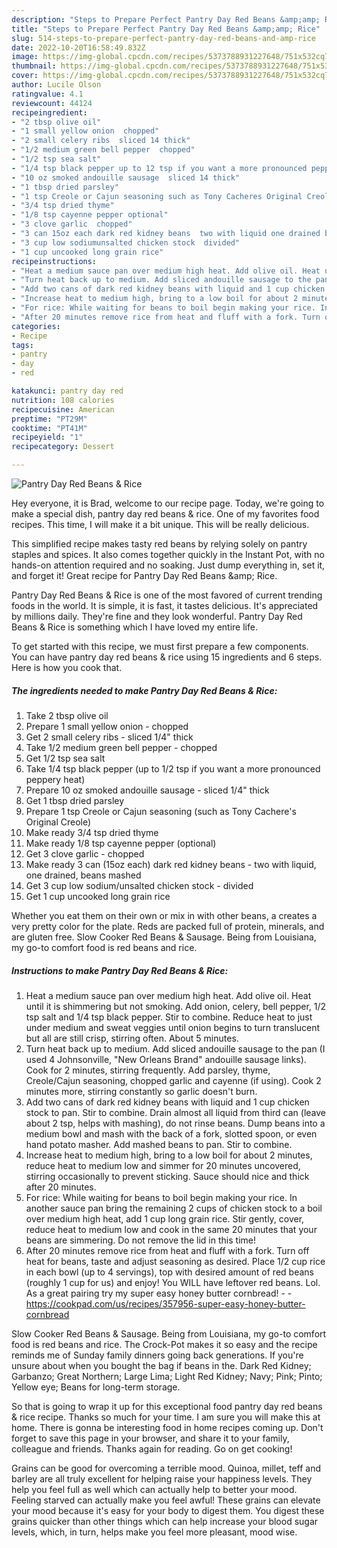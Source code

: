 ```yaml
---
description: "Steps to Prepare Perfect Pantry Day Red Beans &amp;amp; Rice"
title: "Steps to Prepare Perfect Pantry Day Red Beans &amp;amp; Rice"
slug: 514-steps-to-prepare-perfect-pantry-day-red-beans-and-amp-rice
date: 2022-10-20T16:58:49.832Z
image: https://img-global.cpcdn.com/recipes/5373788931227648/751x532cq70/pantry-day-red-beans-rice-recipe-main-photo.jpg
thumbnail: https://img-global.cpcdn.com/recipes/5373788931227648/751x532cq70/pantry-day-red-beans-rice-recipe-main-photo.jpg
cover: https://img-global.cpcdn.com/recipes/5373788931227648/751x532cq70/pantry-day-red-beans-rice-recipe-main-photo.jpg
author: Lucile Olson
ratingvalue: 4.1
reviewcount: 44124
recipeingredient:
- "2 tbsp olive oil"
- "1 small yellow onion  chopped"
- "2 small celery ribs  sliced 14 thick"
- "1/2 medium green bell pepper  chopped"
- "1/2 tsp sea salt"
- "1/4 tsp black pepper up to 12 tsp if you want a more pronounced peppery heat"
- "10 oz smoked andouille sausage  sliced 14 thick"
- "1 tbsp dried parsley"
- "1 tsp Creole or Cajun seasoning such as Tony Cacheres Original Creole"
- "3/4 tsp dried thyme"
- "1/8 tsp cayenne pepper optional"
- "3 clove garlic  chopped"
- "3 can 15oz each dark red kidney beans  two with liquid one drained beans mashed"
- "3 cup low sodiumunsalted chicken stock  divided"
- "1 cup uncooked long grain rice"
recipeinstructions:
- "Heat a medium sauce pan over medium high heat. Add olive oil. Heat until it is shimmering but not smoking. Add onion, celery, bell pepper, 1/2 tsp salt and 1/4 tsp black pepper. Stir to combine. Reduce heat to just under medium and sweat veggies until onion begins to turn translucent but all are still crisp, stirring often. About 5 minutes."
- "Turn heat back up to medium. Add sliced andouille sausage to the pan (I used 4 Johnsonville, &#34;New Orleans Brand&#34; andouille sausage links). Cook for 2 minutes, stirring frequently. Add parsley, thyme, Creole/Cajun seasoning, chopped garlic and cayenne (if using). Cook 2 minutes more, stirring constantly so garlic doesn&#39;t burn."
- "Add two cans of dark red kidney beans with liquid and 1 cup chicken stock to pan. Stir to combine. Drain almost all liquid from third can (leave about 2 tsp, helps with mashing), do not rinse beans. Dump beans into a medium bowl and mash with the back of a fork, slotted spoon, or even hand potato masher. Add mashed beans to pan. Stir to combine."
- "Increase heat to medium high, bring to a low boil for about 2 minutes, reduce heat to medium low and simmer for 20 minutes uncovered, stirring occasionally to prevent sticking. Sauce should nice and thick after 20 minutes."
- "For rice: While waiting for beans to boil begin making your rice. In another sauce pan bring the remaining 2 cups of chicken stock to a boil over medium high heat, add 1 cup long grain rice. Stir gently, cover, reduce heat to medium low and cook in the same 20 minutes that your beans are simmering. Do not remove the lid in this time!"
- "After 20 minutes remove rice from heat and fluff with a fork. Turn off heat for beans, taste and adjust seasoning as desired. Place 1/2 cup rice in each bowl (up to 4 servings), top with desired amount of red beans (roughly 1 cup for us) and enjoy! You WILL have leftover red beans. Lol. As a great pairing try my super easy honey butter cornbread!  https://cookpad.com/us/recipes/357956-super-easy-honey-butter-cornbread"
categories:
- Recipe
tags:
- pantry
- day
- red

katakunci: pantry day red 
nutrition: 108 calories
recipecuisine: American
preptime: "PT29M"
cooktime: "PT41M"
recipeyield: "1"
recipecategory: Dessert

---
```



![Pantry Day Red Beans &amp; Rice](https://img-global.cpcdn.com/recipes/5373788931227648/751x532cq70/pantry-day-red-beans-rice-recipe-main-photo.jpg)

Hey everyone, it is Brad, welcome to our recipe page. Today, we're going to make a special dish, pantry day red beans &amp; rice. One of my favorites food recipes. This time, I will make it a bit unique. This will be really delicious.

This simplified recipe makes tasty red beans by relying solely on pantry staples and spices. It also comes together quickly in the Instant Pot, with no hands-on attention required and no soaking. Just dump everything in, set it, and forget it! Great recipe for Pantry Day Red Beans &amp;amp; Rice.

Pantry Day Red Beans &amp; Rice is one of the most favored of current trending foods in the world. It is simple, it is fast, it tastes delicious. It's appreciated by millions daily. They're fine and they look wonderful. Pantry Day Red Beans &amp; Rice is something which I have loved my entire life.


To get started with this recipe, we must first prepare a few components. You can have pantry day red beans &amp; rice using 15 ingredients and 6 steps. Here is how you cook that.

<!--inarticleads1-->

##### The ingredients needed to make Pantry Day Red Beans &amp; Rice:

1. Take 2 tbsp olive oil
1. Prepare 1 small yellow onion - chopped
1. Get 2 small celery ribs - sliced 1/4&#34; thick
1. Take 1/2 medium green bell pepper - chopped
1. Get 1/2 tsp sea salt
1. Take 1/4 tsp black pepper (up to 1/2 tsp if you want a more pronounced peppery heat)
1. Prepare 10 oz smoked andouille sausage - sliced 1/4&#34; thick
1. Get 1 tbsp dried parsley
1. Prepare 1 tsp Creole or Cajun seasoning (such as Tony Cachere&#39;s Original Creole)
1. Make ready 3/4 tsp dried thyme
1. Make ready 1/8 tsp cayenne pepper (optional)
1. Get 3 clove garlic - chopped
1. Make ready 3 can (15oz each) dark red kidney beans - two with liquid, one drained, beans mashed
1. Get 3 cup low sodium/unsalted chicken stock - divided
1. Get 1 cup uncooked long grain rice


Whether you eat them on their own or mix in with other beans, a creates a very pretty color for the plate. Reds are packed full of protein, minerals, and are gluten free. Slow Cooker Red Beans &amp; Sausage. Being from Louisiana, my go-to comfort food is red beans and rice. 

<!--inarticleads2-->

##### Instructions to make Pantry Day Red Beans &amp; Rice:

1. Heat a medium sauce pan over medium high heat. Add olive oil. Heat until it is shimmering but not smoking. Add onion, celery, bell pepper, 1/2 tsp salt and 1/4 tsp black pepper. Stir to combine. Reduce heat to just under medium and sweat veggies until onion begins to turn translucent but all are still crisp, stirring often. About 5 minutes.
1. Turn heat back up to medium. Add sliced andouille sausage to the pan (I used 4 Johnsonville, &#34;New Orleans Brand&#34; andouille sausage links). Cook for 2 minutes, stirring frequently. Add parsley, thyme, Creole/Cajun seasoning, chopped garlic and cayenne (if using). Cook 2 minutes more, stirring constantly so garlic doesn&#39;t burn.
1. Add two cans of dark red kidney beans with liquid and 1 cup chicken stock to pan. Stir to combine. Drain almost all liquid from third can (leave about 2 tsp, helps with mashing), do not rinse beans. Dump beans into a medium bowl and mash with the back of a fork, slotted spoon, or even hand potato masher. Add mashed beans to pan. Stir to combine.
1. Increase heat to medium high, bring to a low boil for about 2 minutes, reduce heat to medium low and simmer for 20 minutes uncovered, stirring occasionally to prevent sticking. Sauce should nice and thick after 20 minutes.
1. For rice: While waiting for beans to boil begin making your rice. In another sauce pan bring the remaining 2 cups of chicken stock to a boil over medium high heat, add 1 cup long grain rice. Stir gently, cover, reduce heat to medium low and cook in the same 20 minutes that your beans are simmering. Do not remove the lid in this time!
1. After 20 minutes remove rice from heat and fluff with a fork. Turn off heat for beans, taste and adjust seasoning as desired. Place 1/2 cup rice in each bowl (up to 4 servings), top with desired amount of red beans (roughly 1 cup for us) and enjoy! You WILL have leftover red beans. Lol. As a great pairing try my super easy honey butter cornbread! -  - https://cookpad.com/us/recipes/357956-super-easy-honey-butter-cornbread


Slow Cooker Red Beans &amp; Sausage. Being from Louisiana, my go-to comfort food is red beans and rice. The Crock-Pot makes it so easy and the recipe reminds me of Sunday family dinners going back generations. If you&#39;re unsure about when you bought the bag if beans in the. Dark Red Kidney; Garbanzo; Great Northern; Large Lima; Light Red Kidney; Navy; Pink; Pinto; Yellow eye; Beans for long-term storage. 

So that is going to wrap it up for this exceptional food pantry day red beans &amp; rice recipe. Thanks so much for your time. I am sure you will make this at home. There is gonna be interesting food in home recipes coming up. Don't forget to save this page in your browser, and share it to your family, colleague and friends. Thanks again for reading. Go on get cooking!

Grains can be good for overcoming a terrible mood. Quinoa, millet, teff and barley are all truly excellent for helping raise your happiness levels. They help you feel full as well which can actually help to better your mood. Feeling starved can actually make you feel awful! These grains can elevate your mood because it's easy for your body to digest them. You digest these grains quicker than other things which can help increase your blood sugar levels, which, in turn, helps make you feel more pleasant, mood wise.
